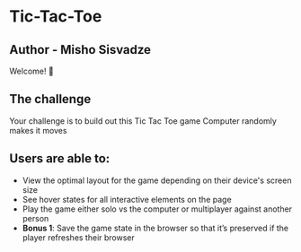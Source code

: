 # Tic-Tac-Toe

## Author - Misho Sisvadze
Welcome! 👋

## The challenge
Your challenge is to build out this Tic Tac Toe game 
Computer randomly makes it moves

## Users are able to:
- View the optimal layout for the game depending on their device's screen size
- See hover states for all interactive elements on the page
- Play the game either solo vs the computer or multiplayer against another person
- **Bonus 1**: Save the game state in the browser so that it’s preserved if the player refreshes their browser

